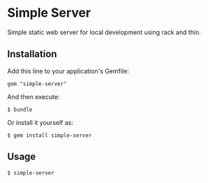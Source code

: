 # Simple Server

Simple static web server for local development using rack and thin.

## Installation

Add this line to your application's Gemfile:

    gem "simple-server"

And then execute:

    $ bundle

Or install it yourself as:

    $ gem install simple-server

## Usage

    $ simple-server
